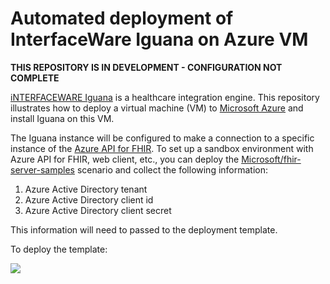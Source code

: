 # Automated deployment of InterfaceWare Iguana on Azure VM

**THIS REPOSITORY IS IN DEVELOPMENT - CONFIGURATION NOT COMPLETE**

[iNTERFACEWARE Iguana](https://www.interfaceware.com/iguana.html) is a healthcare integration engine. This repository illustrates how to deploy a virtual machine (VM) to [Microsoft Azure](https://azure.microsoft.com) and install Iguana on this VM.

The Iguana instance will be configured to make a connection to a specific instance of the [Azure API for FHIR](https://azure.microsoft.com/en-us/services/azure-api-for-fhir/). To set up a sandbox environment with Azure API for FHIR, web client, etc., you can deploy the [Microsoft/fhir-server-samples](https://github.com/Microsoft/fhir-server-samples) scenario and collect the following information:

1. Azure Active Directory tenant
1. Azure Active Directory client id
1. Azure Active Directory client secret

This information will need to passed to the deployment template.

To deploy the template:

<a href="https://portal.azure.com/#create/Microsoft.Template/uri/https%3A%2F%2Fraw.githubusercontent.com%2Fhansenms%2Fazure-iguana%2Fmaster%2Fazuredeploy.json" target="_blank">
    <img src="https://azuredeploy.net/deploybutton.png"/>
</a>
